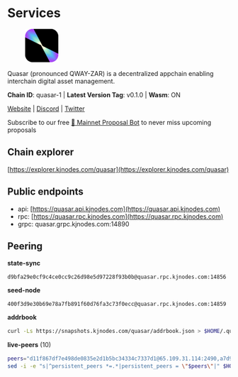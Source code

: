 # Services

<figure><img src="https://raw.githubusercontent.com/kj89/cosmos-images/main/logos/quasar.png" alt=""><figcaption></figcaption></figure>

Quasar (pronounced QWAY-ZAR) is a decentralized  appchain enabling interchain digital asset management.

**Chain ID**: quasar-1 | **Latest Version Tag**: v0.1.0 | **Wasm**: ON

[Website](https://www.quasar.fi) | [Discord](https://discord.gg/quasarfi) | [Twitter](https://twitter.com/QuasarFi)



Subscribe to our free [🤖 Mainnet Proposal Bot](https://t.me/kjnodes_proposal_bot) to never miss upcoming proposals


## Chain explorer
[https://explorer.kjnodes.com/quasar](https://explorer.kjnodes.com/quasar)

## Public endpoints

* api: [https://quasar.api.kjnodes.com](https://quasar.api.kjnodes.com)
* rpc: [https://quasar.rpc.kjnodes.com](https://quasar.rpc.kjnodes.com)
* grpc: quasar.grpc.kjnodes.com:14890

## Peering

**state-sync**

```text
d9bfa29e0cf9c4ce0cc9c26d98e5d97228f93b0b@quasar.rpc.kjnodes.com:14856
```

**seed-node**

```text
400f3d9e30b69e78a7fb891f60d76fa3c73f0ecc@quasar.rpc.kjnodes.com:14859
```

**addrbook**
```bash
curl -Ls https://snapshots.kjnodes.com/quasar/addrbook.json > $HOME/.quasarnode/config/addrbook.json
```

**live-peers** (10)
```bash
peers="d11f867df7e498de0835e2d1b5bc34334c7337d1@65.109.31.114:2490,a7d96dc929824613315dcc1c90fee119f28cc51f@134.65.193.189:26656,a40e1d5f63fad9e14edb9c95458b27f3c1de858c@116.203.236.246:26618,52c1443f58363c147393d7637116e8a0724329d4@51.89.7.235:26647,d9bfa29e0cf9c4ce0cc9c26d98e5d97228f93b0b@65.109.88.38:14856,1369d544be2680e031b57f30a8d18cbe8b17a8ef@54.38.73.121:26656,d7ea38275af96271fd66194dad3951ef38b8ba7c@193.70.33.64:18256,c124ce0b508e8b9ed1c5b6957f362225659b5343@134.65.193.11:26656,8688b59432d98b6ded8bed01c3c29d4892ae6e4f@38.146.3.149:18256,4a95d1523814b34c2469e62461d67b8ccef2ab02@34.27.99.121:26656"
sed -i -e "s|^persistent_peers *=.*|persistent_peers = \"$peers\"|" $HOME/.quasarnode/config/config.toml
```
